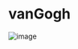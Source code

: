 # vanGogh

![image](https://user-images.githubusercontent.com/17839848/152900853-043c3ef7-35c1-4a71-b128-eee9a5b4431e.png)
